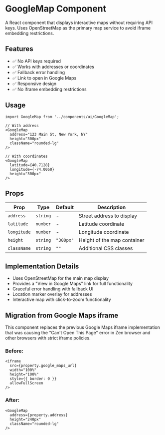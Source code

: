 # GoogleMap Component

A React component that displays interactive maps without requiring API keys. Uses OpenStreetMap as the primary map service to avoid iframe embedding restrictions.

## Features

- ✅ No API keys required
- ✅ Works with addresses or coordinates
- ✅ Fallback error handling
- ✅ Link to open in Google Maps
- ✅ Responsive design
- ✅ No iframe embedding restrictions

## Usage

```tsx
import GoogleMap from '../components/ui/GoogleMap';

// With address
<GoogleMap 
  address="123 Main St, New York, NY" 
  height="300px"
  className="rounded-lg"
/>

// With coordinates
<GoogleMap 
  latitude={40.7128} 
  longitude={-74.0060}
  height="300px"
/>
```

## Props

| Prop | Type | Default | Description |
|------|------|---------|-------------|
| `address` | `string` | - | Street address to display |
| `latitude` | `number` | - | Latitude coordinate |
| `longitude` | `number` | - | Longitude coordinate |
| `height` | `string` | `"300px"` | Height of the map container |
| `className` | `string` | `""` | Additional CSS classes |

## Implementation Details

- Uses OpenStreetMap for the main map display
- Provides a "View in Google Maps" link for full functionality
- Graceful error handling with fallback UI
- Location marker overlay for addresses
- Interactive map with click-to-zoom functionality

## Migration from Google Maps iframe

This component replaces the previous Google Maps iframe implementation that was causing the "Can't Open This Page" error in Zen browser and other browsers with strict iframe policies.

### Before:
```tsx
<iframe 
  src={property.google_maps_url} 
  width="100%" 
  height="100%" 
  style={{ border: 0 }} 
  allowFullScreen 
/>
```

### After:
```tsx
<GoogleMap 
  address={property.address}
  height="240px"
  className="rounded-lg"
/>
```
